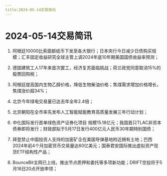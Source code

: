 ```yaml
---
title:2024-05-14交易简讯
---
```

# 2024-05-14交易简讯

1. 阿根廷10000比索面额纸币下发至各大银行；日本央行今日减少日债购买规模；汇丰固定收益研究全球主管上调2024年底10年期美国国债收益率预测；

2. 德国建筑工人17年来首次罢工，经济复苏面临挑战；荷兰政党同意取消15%的股票回购税；

3. 阿根廷提高国内生物乙醇价格，降低生物柴油价格；焦煤需求增加价格增长，焦煤涨价超34%；

4. 北京今年绿电交易量已达去年全年2.4倍；

5. 北京朝阳在全市率先发布人工智能赋能教育高质量发展三年行动计划；

6. 中化国际发行首单绿色资产证券化项目 规模15.18亿元；我国首只TLAC非资本债券即将发行；财政部拟于5月17日发行400亿元人民币30年期特别国债；

7. 拜登禁止中国投资人支持的加密矿企在美国导弹基地附近拥有土地；巴西2024年前4个月加密货币交易量达60亿美元；国泰君安国际推出虚拟资产现货ETF结构性产品；

8. BounceBit主网已上线，推出节点质押和委托等多项新功能；DRIFT空投将于5月16日20点开放申领；